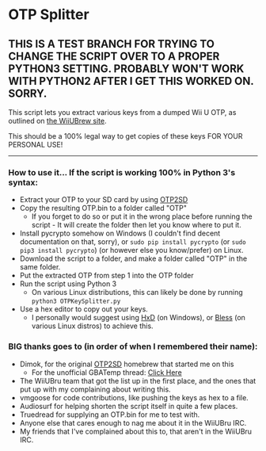 # OTP Splitter

**THIS IS A TEST BRANCH FOR TRYING TO CHANGE THE SCRIPT OVER TO A PROPER PYTHON3 SETTING. PROBABLY WON'T WORK WITH PYTHON2 AFTER I GET THIS WORKED ON.**
**SORRY.**
----------------------------------------

This script lets you extract various keys from a dumped Wii U OTP, as outlined on [the WiiUBrew site](http://wiiubrew.org/wiki/Hardware/OTP).

This should be a 100% legal way to get copies of these keys FOR YOUR PERSONAL USE!

----------------------------------------

### How to use it... If the script is working 100% in Python 3's syntax:

 * Extract your OTP to your SD card by using [OTP2SD](https://github.com/dimok789/otp2sd_dumper)
 * Copy the resulting OTP.bin to a folder called "OTP"
 	* If you forget to do so or put it in the wrong place before running the script - It will create the folder then let you know where to put it.
 * Install pycrypto somehow on Windows (I couldn't find decent documentation on that, sorry), or `sudo pip install pycrypto` (or `sudo pip3 install pycrypto`) (or however else you know/prefer) on Linux.
 * Download the script to a folder, and make a folder called "OTP" in the same folder.
 * Put the extracted OTP from step 1 into the OTP folder
 * Run the script using Python 3
 	* On various Linux distributions, this can likely be done by running `python3 OTPKeySplitter.py`
 * Use a hex editor to copy out your keys.
 	* I personally would suggest using [HxD](https://mh-nexus.de/en/hxd/) (on Windows), or [Bless](http://home.gna.org/bless) (on various Linux distros) to achieve this.

### BIG thanks goes to (in order of when I remembered their name):

 * Dimok, for the original [OTP2SD](https://github.com/dimok789/otp2sd_dumper) homebrew that started me on this
 	* For the unofficial GBATemp thread: [Click Here](http://gbatemp.net/threads/otp2sd-by-dimok.447353/)
 * The WiiUBru team that got the list up in the first place, and the ones that put up with my complaining about writing this.
 * vmgoose for code contributions, like pushing the keys as hex to a file.
 * Audiosurf for helping shorten the script itself in quite a few places.
 * Truedread for supplying an OTP.bin for me to test with.
 * Anyone else that cares enough to nag me about it in the WiiUBru IRC.
 * My friends that I've complained about this to, that aren't in the WiiUBru IRC.
